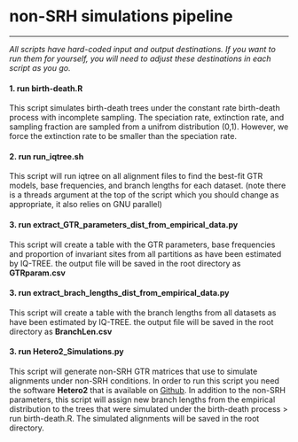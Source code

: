 # non-SRH simulations pipeline
_____________________________________
*All scripts have hard-coded input and output destinations.*
*If you want to run them for yourself, you will need to adjust these destinations in each script as you go.*

#### 1. run birth-death.R
This script simulates birth-death trees under the constant rate birth-death process with incomplete sampling. The speciation rate, extinction rate, and sampling fraction are sampled from a unifrom distribution (0,1). However, we force the extinction rate to be smaller than the speciation rate.

#### 2. run run_iqtree.sh
This script will run iqtree on all alignment files to find the best-fit GTR models, base frequencies, and branch lengths for each dataset.
(note there is a threads argument at the top of the script which you should change as appropriate, it also relies on GNU parallel)

#### 3. run extract_GTR_parameters_dist_from_empirical_data.py
This script will create a table with the GTR parameters, base frequencies and proportion of invariant sites from all partitions as have been estimated by IQ-TREE. the output file will be saved in the root directory as **GTRparam.csv**

#### 3. run extract_brach_lengths_dist_from_empirical_data.py
This script will create a table with the branch lengths from all datasets as have been estimated by IQ-TREE. the output file will be saved in the root directory as **BranchLen.csv**

#### 3. run Hetero2_Simulations.py
This script will generate non-SRH GTR matrices that use to simulate alignments under non-SRH conditions. In order to run this script you need the software **Hetero2** that is available on [Github](https://github.com/thomaskf/Hetero/releases). In addition to the non-SRH parameters, this script will assign new branch lengths from the empirical distribution to the trees that were simulated under the birth-death process > run birth-death.R. The simulated alignments will be saved in the root directory.
